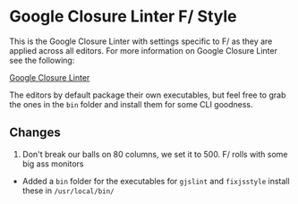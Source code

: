 # Google Closure Linter F/ Style

This is the Google Closure Linter with settings specific to F/ as they are applied across all editors. For more information on Google Closure Linter see the following:

[Google Closure Linter](http://code.google.com/p/closure-linter/)


The editors by default package their own executables, but feel free to grab the ones in the `bin` folder and install them for some CLI goodness.


## Changes

1. Don't break our balls on 80 columns, we set it to 500. F/ rolls with some big ass monitors
- Added a `bin` folder for the executables for `gjslint` and `fixjsstyle` install these in `/usr/local/bin/`

